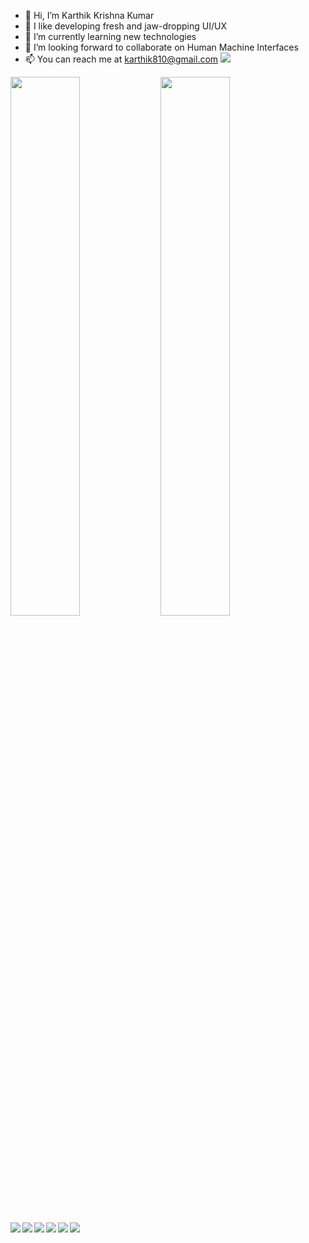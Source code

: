 - 👋  Hi, I’m Karthik Krishna Kumar
- 👀  I like developing fresh and jaw-dropping UI/UX
- 🌱  I’m currently learning new technologies
- 💞️  I’m looking forward to collaborate on Human Machine Interfaces
- 📫  You can reach me at karthik810@gmail.com <img src="https://img.shields.io/badge/Gmail-D14836?style=for-the-badge&logo=gmail&logoColor=white">

<!---
karthikrocksta/karthikrocksta is a ✨ special ✨ repository because its `README.md` (this file) appears on your GitHub profile.
You can click the Preview link to take a look at your changes.
--->

<!-- <a href="https://github.com/karthikrocksta/"> -->
  <img align="left" width="47%" src="https://github-readme-stats.vercel.app/api?username=karthikrocksta&&count_private=true&include_all_commits&show_icons=true&title_color=ffffff&icon_color=bb2acf&text_color=daf7dc&bg_color=ffba2c" />
<!-- </a> -->
<!-- <a href="https://github.com/karthikrocksta/"> -->
  <img align="center" width="47%" src="https://github-readme-stats.vercel.app/api/top-langs/?username=karthikrocksta&langs_count=10&layout=compact" />
<!-- </a> -->
<br>
<!-- <a href="https://github.com/karthikrocksta/"> -->
  <img align="left" src="https://img.shields.io/badge/Flutter-%2302569B.svg?style=for-the-badge&logo=Flutter&logoColor=white" />
<!-- </a> -->
<!-- <a href="https://github.com/karthikrocksta/"> -->
  <img align="left" src="https://img.shields.io/badge/html5-%23E34F26.svg?style=for-the-badge&logo=html5&logoColor=white" />
<!-- </a> -->
<!-- <a href="https://github.com/karthikrocksta/"> -->
  <img align="left" src="https://img.shields.io/badge/css3-%231572B6.svg?style=for-the-badge&logo=css3&logoColor=white" />
<!-- </a> -->
<!-- <a href="https://github.com/karthikrocksta/"> -->
  <img align="left" src="https://img.shields.io/badge/javascript-%23323330.svg?style=for-the-badge&logo=javascript&logoColor=%23F7DF1E" />
<!-- </a> -->
<!-- <a href="https://github.com/karthikrocksta/"> -->
  <img align="left" src="https://img.shields.io/badge/bootstrap-%23563D7C.svg?style=for-the-badge&logo=bootstrap&logoColor=white" />
<!-- </a> -->
<!-- <a href="https://github.com/karthikrocksta/"> -->
  <img align="left" src="https://img.shields.io/badge/spring-%236DB33F.svg?style=for-the-badge&logo=spring&logoColor=white" />
<!-- </a> -->
